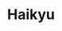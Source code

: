 ---
layout: lecteur.njk
tags : haikyu

title : Haikyu
episode : 08
saison : 4
iframe :
cc :  VostFr
    
---